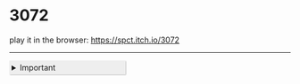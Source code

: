 # 3072

play it in the browser: https://spct.itch.io/3072 

---
<!DOCTYPE html>
<html>
<head>
<style>
details > summary {
  padding: 4px;
  width: 200px;
  background-color: #eeeeee;
  border: none;
  box-shadow: 1px 1px 2px #bbbbbb;
  cursor: pointer;
}

details > p {
  background-color: #eeeeee;
  padding: 4px;
  margin: 0;
  box-shadow: 1px 1px 2px #bbbbbb;
}
</style>
</head>
<body>

<details>
  <summary>Important</summary>
    <blockquote>
        <p>Godot 4's HTML5 exports currently cannot run on macOS and iOS due to upstream bugs with SharedArrayBuffer and WebGL 2.0. We recommend using macOS and iOS native export functionality instead, as it will also result in better performance.</p>
        <p>Godot 3's HTML5 exports are more compatible with various browsers in general, especially when using the GLES2 rendering backend (which only requires WebGL 1.0).</p>
    </blockquote>

  - [x] Write the press release
  - [ ] Update the website
  - [ ] Contact the media

  I need to highlight these ==very important words==.
</details>
</body>
</html>
